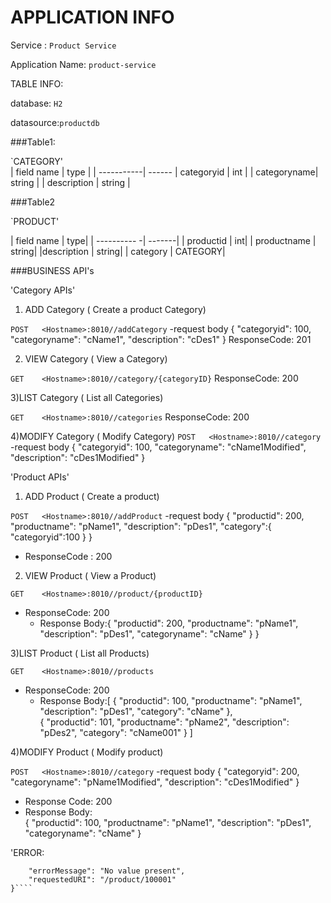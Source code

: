 # APPLICATION INFO

Service : `Product Service`

Application Name: `product-service`

TABLE INFO:

database: `H2`

datasource:`productdb`
                    
###Table1: 

`CATEGORY'                 
| field name  | type | 
| -----------| ------
| categoryid  | int | 
| categoryname| string | 
| description | string | 
	
###Table2 

`PRODUCT'                 

| field name  | type| 
| ---------- -| -------| 
| productid   | int| 
| productname | string| 
|description | string| 
| category   |  CATEGORY| 


###BUSINESS API's

'Category APIs'

1) ADD Category ( Create a product Category)

`POST 	<Hostname>:8010//addCategory`
    -request body 	{
		"categoryid": 100,
		"categoryname": "cName1",
		"description": "cDes1"
	}
ResponseCode: 201
	


2) VIEW Category ( View a Category)

`GET 	<Hostname>:8010//category/{categoryID}`
ResponseCode: 200


3)LIST Category ( List all Categories)

`GET 	<Hostname>:8010//categories`
ResponseCode: 200


4)MODIFY Category ( Modify Category)
`POST 	<Hostname>:8010//category`
    -request body 	{
		"categoryid": 100,
		"categoryname": "cName1Modified",
		"description": "cDes1Modified"
	}


'Product APIs'

1) ADD Product ( Create a product)

`POST 	<Hostname>:8010//addProduct`
    -request body 	{
		"productid": 200,
		"productname": "pName1",
		"description": "pDes1",
		"category":{
		    "categoryid":100
		}
	}
- ResponseCode : 200


2) VIEW Product ( View a Product)

`GET 	<Hostname>:8010//product/{productID}`
- ResponseCode: 200
    - Response Body:{
		"productid": 200,
		"productname": "pName1",
		"description": "pDes1",
		"categoryname": "cName"
		}
	}


3)LIST Product ( List all Products)

`GET 	<Hostname>:8010//products`
- ResponseCode: 200
    - Response Body:[
    {
		"productid": 100,
		"productname": "pName1",
		"description": "pDes1",
		"category": "cName"
	},   
	{
		"productid": 101,
		"productname": "pName2",
		"description": "pDes2",
		"category": "cName001"
	}
    ]


4)MODIFY Product ( Modify product)

`POST 	<Hostname>:8010//category`
    -request body 	{
		"categoryid": 200,
		"categoryname": "pName1Modified",
		"description": "cDes1Modified"
	}
- Response Code: 200
- Response Body:  
        {
		"productid": 100,
		"productname": "pName1",
		"description": "pDes1",
		"categoryname": "cName"
		}


'ERROR:
```{
    "errorMessage": "No value present",
    "requestedURI": "/product/100001"
}````
